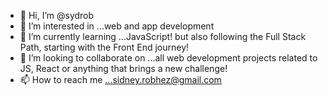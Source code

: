 - 👋 Hi, I’m @sydrob
- 👀 I’m interested in ...web and app development
- 🌱 I’m currently learning ...JavaScript! but also following the Full Stack Path, starting with the Front End journey!
- 💞️ I’m looking to collaborate on ...all web development projects related to JS, React or anything that brings a new challenge!
- 📫 How to reach me ...sidney.robhez@gmail.com

<!---
sydrobhez/sydrobhez is a ✨ special ✨ repository because its `README.md` (this file) appears on your GitHub profile.
You can click the Preview link to take a look at your changes.
--->
